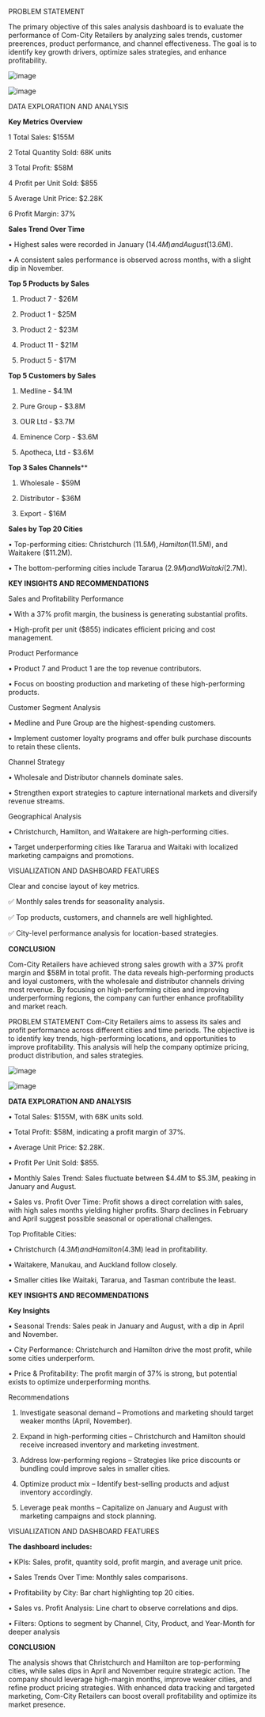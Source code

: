 PROBLEM STATEMENT

The primary objective of this sales analysis dashboard is to evaluate the performance of Com-City Retailers by analyzing sales trends, customer preerences, product performance, and channel effectiveness. The goal is to identify key growth drivers, optimize sales strategies, and enhance profitability.

![image](https://github.com/user-attachments/assets/a28f3a55-8d85-4b1a-b4f7-2c6c9f0682bb)

![image](https://github.com/user-attachments/assets/8ce20fda-67fe-45d5-95b5-02917d3eedf3)


DATA EXPLORATION AND ANALYSIS

**Key Metrics Overview**

1	Total Sales: $155M

2	Total Quantity Sold: 68K units

3	Total Profit: $58M

4	Profit per Unit Sold: $855

5	Average Unit Price: $2.28K

6	Profit Margin: 37%

**Sales Trend Over Time**

•	Highest sales were recorded in January ($14.4M) and August ($13.6M).

•	A consistent sales performance is observed across months, with a slight dip in November.

**Top 5 Products by Sales**

1.	Product 7 - $26M
	
2.	Product 1 - $25M
	
3.	Product 2 - $23M
	
4.	Product 11 - $21M
	
5.	Product 5 - $17M
   
**Top 5 Customers by Sales**

1.	Medline - $4.1M
	
2.	Pure Group - $3.8M
	
3.	OUR Ltd - $3.7M
	
4.	Eminence Corp - $3.6M
	
5.	Apotheca, Ltd - $3.6M

**Top 3 Sales Channels****

1.	Wholesale - $59M
	
2.	Distributor - $36M
	
3.	Export - $16M

**Sales by Top 20 Cities**

•	Top-performing cities: Christchurch ($11.5M), Hamilton ($11.5M), and Waitakere ($11.2M).

•	The bottom-performing cities include Tararua ($2.9M) and Waitaki ($2.7M).

**KEY INSIGHTS AND RECOMMENDATIONS**

 Sales and Profitability Performance

•	With a 37% profit margin, the business is generating substantial profits.

•	High-profit per unit ($855) indicates efficient pricing and cost management.

 Product Performance
 
•	Product 7 and Product 1 are the top revenue contributors.

•	Focus on boosting production and marketing of these high-performing products.

 Customer Segment Analysis
 
•	Medline and Pure Group are the highest-spending customers.

•	Implement customer loyalty programs and offer bulk purchase discounts to retain these clients.

 Channel Strategy
 
•	Wholesale and Distributor channels dominate sales.

•	Strengthen export strategies to capture international markets and diversify revenue streams.

 Geographical Analysis
 
•	Christchurch, Hamilton, and Waitakere are high-performing cities.

•	Target underperforming cities like Tararua and Waitaki with localized marketing campaigns and promotions.

VISUALIZATION AND DASHBOARD FEATURES

Clear and concise layout of key metrics.

✅ Monthly sales trends for seasonality analysis.

✅ Top products, customers, and channels are well highlighted.

✅ City-level performance analysis for location-based strategies.

**CONCLUSION**

Com-City Retailers have achieved strong sales growth with a 37% profit margin and $58M in total profit. The data reveals high-performing products and loyal customers, with the wholesale and distributor channels driving most revenue. By focusing on high-performing cities and improving underperforming regions, the company can further enhance profitability and market reach.




PROBLEM STATEMENT
Com-City Retailers aims to assess its sales and profit performance across different cities and time periods. The objective is to identify key trends, high-performing locations, and opportunities to improve profitability. This analysis will help the company optimize pricing, product distribution, and sales strategies.

![image](https://github.com/user-attachments/assets/eebc52d2-322d-43de-9822-8e5f77aca4c0)

![image](https://github.com/user-attachments/assets/8ce20fda-67fe-45d5-95b5-02917d3eedf3)

**DATA EXPLORATION AND ANALYSIS**

•	Total Sales: $155M, with 68K units sold. 

•	Total Profit: $58M, indicating a profit margin of 37%.

•	Average Unit Price: $2.28K. 

•	Profit Per Unit Sold: $855.

•	Monthly Sales Trend: Sales fluctuate between $4.4M to $5.3M, peaking in January and August. 

•	Sales vs. Profit Over Time: Profit shows a direct correlation with sales, with high sales months yielding higher profits. Sharp declines in February and April suggest possible seasonal or operational challenges.

Top Profitable Cities: 
 
•	Christchurch ($4.3M) and Hamilton ($4.3M) lead in profitability.

•	Waitakere, Manukau, and Auckland follow closely.

•	Smaller cities like Waitaki, Tararua, and Tasman contribute the least.

**KEY INSIGHTS AND RECOMMENDATIONS**

**Key Insights**

•	Seasonal Trends: Sales peak in January and August, with a dip in April and November.

•	City Performance: Christchurch and Hamilton drive the most profit, while some cities underperform.

•	Price & Profitability: The profit margin of 37% is strong, but potential exists to optimize underperforming months.


Recommendations

1.	Investigate seasonal demand – Promotions and marketing should target weaker months (April, November).
	
2.	Expand in high-performing cities – Christchurch and Hamilton should receive increased inventory and marketing investment.
	
3.	Address low-performing regions – Strategies like price discounts or bundling could improve sales in smaller cities.
	
4.	Optimize product mix – Identify best-selling products and adjust inventory accordingly.
	
5.	Leverage peak months – Capitalize on January and August with marketing campaigns and stock planning.

VISUALIZATION AND DASHBOARD FEATURES 

**The dashboard includes:**

•	KPIs: Sales, profit, quantity sold, profit margin, and average unit price.

•	Sales Trends Over Time: Monthly sales comparisons.

•	Profitability by City: Bar chart highlighting top 20 cities.

•	Sales vs. Profit Analysis: Line chart to observe correlations and dips.

•	Filters: Options to segment by Channel, City, Product, and Year-Month for deeper analysis

**CONCLUSION**

The analysis shows that Christchurch and Hamilton are top-performing cities, while sales dips in April and November require strategic action. The company should leverage high-margin months, improve weaker cities, and refine product pricing strategies. With enhanced data tracking and targeted marketing, Com-City Retailers can boost overall profitability and optimize its market presence.






	

